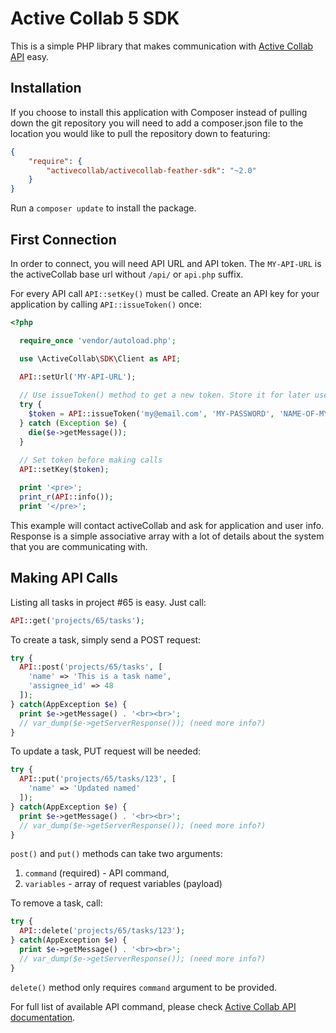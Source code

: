 # Active Collab 5 SDK

This is a simple PHP library that makes communication with [Active Collab API](https://labs.activecollab.com/nightly-activecollab-api/v1/authentication.html) easy.

## Installation

If you choose to install this application with Composer instead of pulling down the git repository you will need to add a composer.json file to the location you would like to pull the repository down to featuring:

```json
{
    "require": {
        "activecollab/activecollab-feather-sdk": "~2.0"
    }
}
```
    
Run a ``composer update`` to install the package.

## First Connection

In order to connect, you will need API URL and API token. 
The `MY-API-URL` is the activeCollab base url without `/api/` or `api.php` suffix.

For every API call `API::setKey()` must be called.
Create an API key for your application by calling `API::issueToken()` once:

```php
<?php

  require_once 'vendor/autoload.php';

  use \ActiveCollab\SDK\Client as API;

  API::setUrl('MY-API-URL');
  
  // Use issueToken() method to get a new token. Store it for later use
  try {
    $token = API::issueToken('my@email.com', 'MY-PASSWORD', 'NAME-OF-MY-APP', 'NAME-OF-MY-COMPANY');
  } catch (Exception $e) {
    die($e->getMessage());
  }
  
  // Set token before making calls
  API::setKey($token);

  print '<pre>';
  print_r(API::info());
  print '</pre>';
```

This example will contact activeCollab and ask for application and user info. Response is a simple associative array with a lot of details about the system that you are communicating with.

## Making API Calls

Listing all tasks in project #65 is easy. Just call:

```php
API::get('projects/65/tasks');
```

To create a task, simply send a POST request:

```php
try {
  API::post('projects/65/tasks', [
    'name' => 'This is a task name',
    'assignee_id' => 48
  ]);
} catch(AppException $e) {
  print $e->getMessage() . '<br><br>';
  // var_dump($e->getServerResponse()); (need more info?)
}
```

To update a task, PUT request will be needed:

```php
try {
  API::put('projects/65/tasks/123', [
    'name' => 'Updated named'
  ]);
} catch(AppException $e) {
  print $e->getMessage() . '<br><br>';
  // var_dump($e->getServerResponse()); (need more info?)
}
```

``post()`` and ``put()`` methods can take two arguments:

1. ``command`` (required) - API command,
3. ``variables`` - array of request variables (payload)

To remove a task, call:

```php
try {
  API::delete('projects/65/tasks/123');
} catch(AppException $e) {
  print $e->getMessage() . '<br><br>';
  // var_dump($e->getServerResponse()); (need more info?)
}
```

``delete()`` method only requires ``command`` argument to be provided.

For full list of available API command, please check [Active Collab API documentation](https://labs.activecollab.com/nightly-activecollab-api/).
